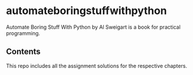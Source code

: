 # automateboringstuffwithpython

Automate Boring Stuff With Python by Al Sweigart is a book for practical programming.

## Contents
This repo includes all the assignment solutions for the respective chapters.

